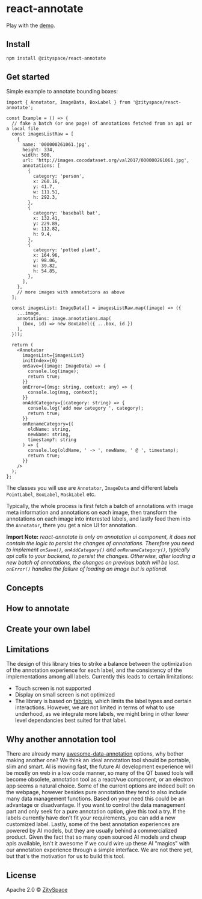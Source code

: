 # react-annotate

Play with the [demo](https://react-annotate-demo.vercel.app/).

## Install

```bash
npm install @zityspace/react-annotate
```

## Get started

Simple example to annotate bounding boxes:

```tsx
import { Annotator, ImageData, BoxLabel } from '@zityspace/react-annotate';

const Example = () => {
  // fake a batch (or one page) of annotations fetched from an api or a local file
  const imagesListRaw = [
    {
      name: '000000261061.jpg',
      height: 334,
      width: 500,
      url: 'http://images.cocodataset.org/val2017/000000261061.jpg',
      annotations: [
        {
          category: 'person',
          x: 260.16,
          y: 41.7,
          w: 111.51,
          h: 292.3,
        },
        {
          category: 'baseball bat',
          x: 132.41,
          y: 229.89,
          w: 112.82,
          h: 9.4,
        },
        {
          category: 'potted plant',
          x: 164.96,
          y: 98.06,
          w: 39.82,
          h: 54.85,
        },
      ],
    },
    // more images with annotations as above
  ];

  const imagesList: ImageData[] = imagesListRaw.map((image) => ({
    ...image,
    annotations: image.annotations.map(
      (box, id) => new BoxLabel({ ...box, id })
    ),
  }));

  return (
    <Annotator
      imagesList={imagesList}
      initIndex={0}
      onSave={(image: ImageData) => {
        console.log(image);
        return true;
      }}
      onError={(msg: string, context: any) => {
        console.log(msg, context);
      }}
      onAddCategory={(category: string) => {
        console.log('add new category ', category);
        return true;
      }}
      onRenameCategory={(
        oldName: string,
        newName: string,
        timestamp?: string
      ) => {
        console.log(oldName, ' -> ', newName, ' @ ', timestamp);
        return true;
      }}
    />
  );
};
```

The classes you will use are `Annotator`, `ImageData` and different labels `PointLabel`, `BoxLabel`, `MaskLabel` etc.

Typically, the whole process is first fetch a batch of annotations with image meta information and annotations on each image, then transform the annotations on each image into interested labels, and lastly feed them into the `Annotator`, there you get a nice UI for annotation.

**Import Note:** _react-annotate is only an annotation ui component, it does not contain the logic to persist the changes of annotations. Therefore you need to implement `onSave()`, `onAddCategory()` and `onRenameCategory()`, typically api calls to your backend, to persist the changes. Otherwise, after loading a new batch of annotations, the changes on previous batch will be lost. `onError()` handles the failure of loading an image but is optional._

## Concepts

## How to annotate

## Create your own label

## Limitations

The design of this library tries to strike a balance between the optimization of the annotation experience for each label, and the consistency of the implementations among all labels. Currently this leads to certain limitations:

- Touch screen is not supported
- Display on small screen is not optimized
- The library is based on [fabricjs](https://github.com/fabricjs/fabric.js), which limits the label types and certain interactions. However, we are not limited in terms of what to use underhood, as we integrate more labels, we might bring in other lower level dependancies best suited for that label.

## Why another annotation tool

There are already many [awesome-data-annotation](https://github.com/taivop/awesome-data-annotation) options, why bother making another one? We think an ideal annotation tool should be portable, slim and smart. AI is moving fast, the future AI development experience will be mostly on web in a low code manner, so many of the QT based tools will become obsolete, annotation tool as a react/vue component, or an electron app seems a natural choice. Some of the current options are indeed built on the webpage, however besides pure annotation they tend to also include many data management functions. Based on your need this could be an advantage or disadvantage. If you want to control the data management part and only seek for a pure annotation option, give this tool a try. If the labels currently have don't fit your requirements, you can add a new customized label. Lastly, some of the best annotation experiences are powered by AI models, but they are usually behind a commercialized product. Given the fact that so many open sourced AI models and cheap apis available, isn't it awesome if we could wire up these AI "magics" with our annotation experience through a simple interface. We are not there yet, but that's the motivation for us to build this tool.

## License

Apache 2.0 © [ZitySpace](https://github.com/ZitySpace)
